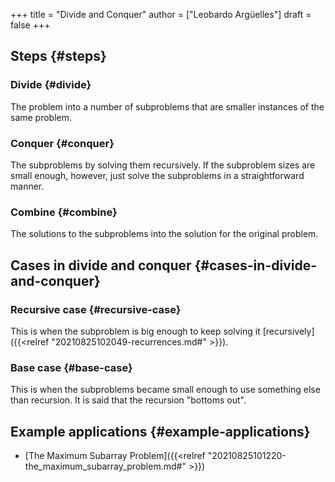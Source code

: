 +++
title = "Divide and Conquer"
author = ["Leobardo Argüelles"]
draft = false
+++

## Steps {#steps}


### Divide {#divide}

The problem into a number of subproblems that are smaller instances of
the same problem.


### Conquer {#conquer}

The subproblems by solving them recursively. If the subproblem sizes are
small enough, however, just solve the subproblems in a straightforward manner.


### Combine {#combine}

The solutions to the subproblems into the solution for the original problem.


## Cases in divide and conquer {#cases-in-divide-and-conquer}


### Recursive case {#recursive-case}

This is when the subproblem is big enough to keep solving it [recursively]({{<relref "20210825102049-recurrences.md#" >}}).


### Base case {#base-case}

This is when the subproblems became small enough to use something else than
recursion. It is said that the recursion "bottoms out".


## Example applications {#example-applications}

-   [The Maximum Subarray Problem]({{<relref "20210825101220-the_maximum_subarray_problem.md#" >}})
